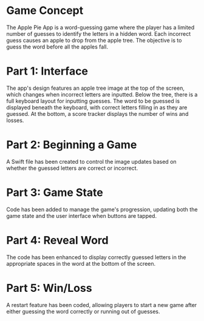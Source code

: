 # Game Concept
The Apple Pie App is a word-guessing game where the player has a limited number of guesses to identify the letters in a hidden word. Each incorrect guess causes an apple to drop from the apple tree. The objective is to guess the word before all the apples fall.

# Part 1: Interface
The app's design features an apple tree image at the top of the screen, which changes when incorrect letters are inputted. Below the tree, there is a full keyboard layout for inputting guesses. The word to be guessed is displayed beneath the keyboard, with correct letters filling in as they are guessed. At the bottom, a score tracker displays the number of wins and losses.

# Part 2: Beginning a Game
A Swift file has been created to control the image updates based on whether the guessed letters are correct or incorrect.

# Part 3: Game State
Code has been added to manage the game's progression, updating both the game state and the user interface when buttons are tapped.

# Part 4: Reveal Word
The code has been enhanced to display correctly guessed letters in the appropriate spaces in the word at the bottom of the screen.

# Part 5: Win/Loss
A restart feature has been coded, allowing players to start a new game after either guessing the word correctly or running out of guesses.
